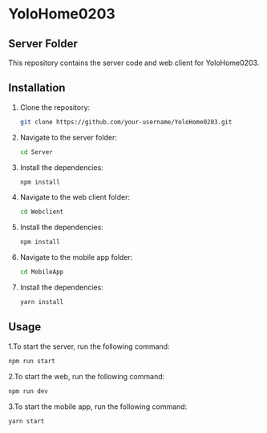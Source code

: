 # YoloHome0203

## Server Folder

This repository contains the server code and web client for YoloHome0203.

## Installation

1. Clone the repository:

   ```bash
   git clone https://github.com/your-username/YoloHome0203.git
   ```

2. Navigate to the server folder:

   ```bash
   cd Server
   ```

3. Install the dependencies:

   ```bash
   npm install
   ```

4. Navigate to the web client folder:

   ```bash
   cd Webclient
   ```

5. Install the dependencies:

   ```bash
   npm install
   ```

6. Navigate to the mobile app folder:
   ```bash
   cd MobileApp
   ```

7. Install the dependencies:
   ```bash
   yarn install
   ```

## Usage

1.To start the server, run the following command:

```bash
npm run start
```

2.To start the web, run the following command:

```bash
npm run dev
```

3.To start the mobile app, run the following command:

```bash
yarn start
```
